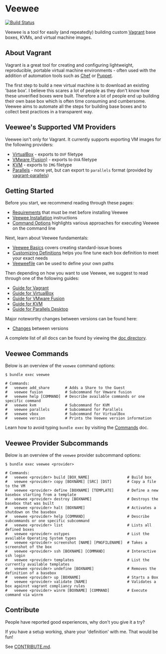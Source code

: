 # Veewee

[![Build Status](https://travis-ci.org/devicemanager/veewee.png)](https://travis-ci.org/devicemanager/veewee)

Veewee is a tool for easily (and repeatedly) building custom [Vagrant](https://github.com/mitchellh/vagrant) base boxes, KVMs, and virtual machine images.


## About Vagrant

Vagrant is a great tool for creating and configuring lightweight, reproducible, portable virtual machine environments - often used with the addition of automation tools such as [Chef](https://github.com/opscode/chef) or [Puppet](https://github.com/puppetlabs/puppet).

The first step to build a new virtual machine is to download an existing 'base box'. I believe this scares a lot of people as they don't know how these unverified boxes were built. Therefore a lot of people end up building their own base box which is often time consuming and cumbersome. Veewee aims to automate all the steps for building base boxes and to collect best practices in a transparent way.


## Veewee's Supported VM Providers

Veewee isn't only for Vagrant.  It currently supports exporting VM images for the following providers:

* [VirtualBox](http://www.virtualbox.org/) - exports to `OVF` filetype
* [VMware (Fusion)](http://www.vmware.com/products/fusion/) - exports to `OVA` filetype
* [KVM](http://www.linux-kvm.org/) - exports to `IMG` filetype
* [Parallels](http://www.parallels.com/) - none yet, but can export to `parallels` format (provided by [vagrant-parallels](https://github.com/yshahin/vagrant-parallels))


## Getting Started

Before you start, we recommend reading through these pages:

* [Requirements](doc/requirements.md) that must be met before installing Veewee
* [Veewee Installation](doc/installation.md) instructions
* [Command Options](doc/commands.md) highlights various approaches for executing Veewee on the command line

Next, learn about Veewee fundamentals:

* [Veewee Basics](doc/basics.md) covers creating standard-issue boxes
* [Customizing Definitions](doc/customize.md) helps you fine tune each box definition to meet your exact needs
* [Veeweefile](doc/veeweefile.md) can be used to define your own paths

Then depending on how you want to use Veewee, we suggest to read through one of the following guides:

* [Guide for Vagrant](doc/vagrant.md)
* [Guide for VirtualBox](doc/vbox.md)
* [Guide for VMware Fusion](doc/fusion.md)
* [Guide for KVM](doc/kvm.md)
* [Guide for Parallels Desktop](doc/parallels.md)

Major noteworthy changes between versions can be found here:

* [Changes](doc/changes.md) between versions

A complete list of all docs can be found by viewing the [doc directory](doc).


## Veewee Commands

Below is an overview of the `veewee` command options:

    $ bundle exec veewee

    # Commands:
    #   veewee add_share       # Adds a Share to the Guest
    #   veewee fusion          # Subcommand for Vmware fusion
    #   veewee help [COMMAND]  # Describe available commands or one specific command
    #   veewee kvm             # Subcommand for KVM
    #   veewee parallels       # Subcommand for Parallels
    #   veewee vbox            # Subcommand for VirtualBox
    #   veewee version         # Prints the Veewee version information

Learn how to avoid typing `bundle exec` by visiting the [Commands](doc/commands.md) doc.


## Veewee Provider Subcommands

Below is an overview of the `veewee` provider subcommand options:

    $ bundle exec veewee <provider>

    # Commands:
    #   veewee <provider> build [BOX_NAME]                 # Build box
    #   veewee <provider> copy [BOXNAME] [SRC] [DST]       # Copy a file to the VM
    #   veewee <provider> define [BOXNAME] [TEMPLATE]      # Define a new basebox starting from a template
    #   veewee <provider> destroy [BOXNAME]                # Destroys the basebox that was built
    #   veewee <provider> halt [BOXNAME]                   # Activates a shutdown on the basebox
    #   veewee <provider> help [COMMAND]                   # Describe subcommands or one specific subcommand
    #   veewee <provider> list                             # Lists all defined boxes
    #   veewee <provider> ostypes                          # List the available Operating System types
    #   veewee <provider> screenshot [NAME] [PNGFILENAME]  # Takes a screenshot of the box
    #   veewee <provider> ssh [BOXNAME] [COMMAND]          # Interactive ssh login
    #   veewee <provider> templates                        # List the currently available templates
    #   veewee <provider> undefine [BOXNAME]               # Removes the definition of a basebox
    #   veewee <provider> up [BOXNAME]                     # Starts a Box
    #   veewee <provider> validate [NAME]                  # Validates a box against vagrant compliancy rules
    #   veewee <provider> winrm [BOXNAME] [COMMAND]        # Execute command via winrm


## Contribute

People have reported good experiences, why don't you give it a try?

If you have a setup working, share your 'definition' with me. That would be fun!

See [CONTRIBUTE.md](CONTRIBUTE.md).

